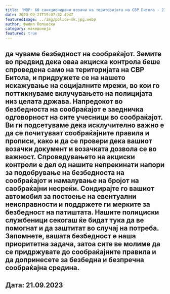 ```yaml
---
title: 'МВР: 60 санкционирани возачи на територијата на СВР Битола - 21 СЕПТЕМВРИ 2023'
date: 2023-09-21T19:07:32.494Z
featuredImage: ../img/police-mk.jpg.webp
author: Филип Поповски
category: македонија
featured: true
---
```

да чуваме безбедност на сообраќајот.
Земите во предвид дека оваа акциска контрола беше спроведена само на територијата на СВР Битола, и придружете се на нашето искажување на социјалните мрежи, во кои го поттикнуваме вклучувањето на полицијата низ целата држава.
Напредокот во безбедноста на сообраќајот е заедничка одговорност на сите учесници во сообраќајот. Ви ги подсетуваме дека исклучително важно е да се почитуваат сообраќајните правила и прописи, како и да се провери дека вашиот возачки документ и возачката дозвола се во важност.
Спроведувањето на акциски контроли е дел од нашите непрекинати напори за подобрување на безбедноста на сообраќајот и намалување на бројот на саобраќајни несреќи.
Сондирајте го вашиот автомобил за постоење на евентуални неисправности и поддржете ги мерките за безбедност на патиштата. Нашите полициски службеници секогаш ќе бидат тука да ве помогнат и да заштитат во случај на потреба.
Запомнете, вашата безбедност е наша приоритетна задача, затоа сите ве молиме да се придржувате до сообраќајните правила и да допринесете за безбедна и безпречна сообраќајна средина.
------------------------
Дата: 21.09.2023
------------------------
